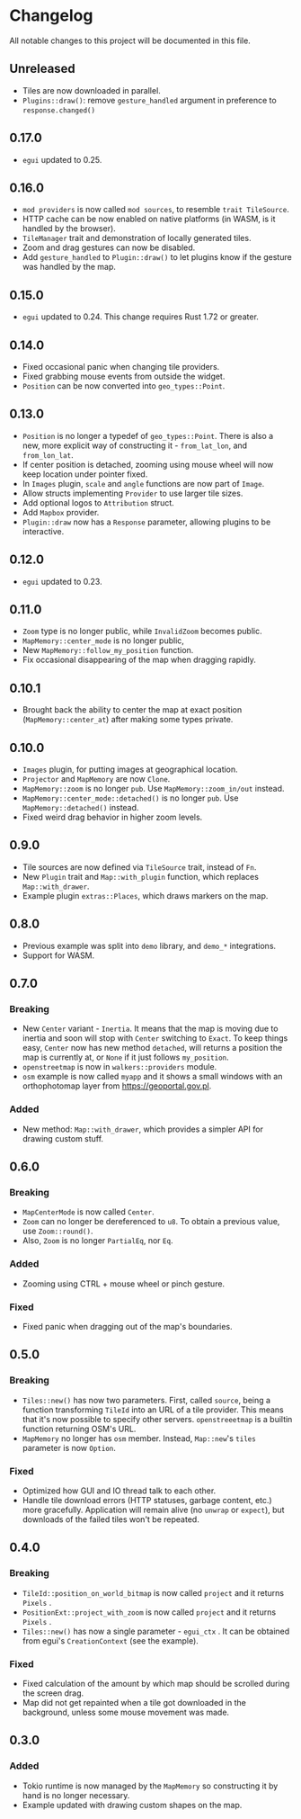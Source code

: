 # Changelog

All notable changes to this project will be documented in this file.

## Unreleased

 * Tiles are now downloaded in parallel.
 * `Plugins::draw()`: remove `gesture_handled` argument in preference to `response.changed()`

## 0.17.0

 * `egui` updated to 0.25.

## 0.16.0

 * `mod providers` is now called `mod sources`, to resemble `trait TileSource`.
 * HTTP cache can be now enabled on native platforms (in WASM, is it handled by the browser).
 * `TileManager` trait and demonstration of locally generated tiles.
 * Zoom and drag gestures can now be disabled.
 * Add `gesture_handled` to `Plugin::draw()` to let plugins know if the gesture was handled by the map.

## 0.15.0

 * `egui` updated to 0.24. This change requires Rust 1.72 or greater.

## 0.14.0

 * Fixed occasional panic when changing tile providers.
 * Fixed grabbing mouse events from outside the widget.
 * `Position` can be now converted into `geo_types::Point`.

## 0.13.0

 * `Position` is no longer a typedef of `geo_types::Point`. There is also a new, more explicit
   way of constructing it - `from_lat_lon`, and `from_lon_lat`.
 * If center position is detached, zooming using mouse wheel will now keep location under pointer
   fixed.
 * In `Images` plugin, `scale` and `angle` functions are now part of `Image`.
 * Allow structs implementing `Provider` to use larger tile sizes.
 * Add optional logos to `Attribution` struct.
 * Add `Mapbox` provider.
 * `Plugin::draw` now has a `Response` parameter, allowing plugins to be interactive.

## 0.12.0

 * `egui` updated to 0.23.

## 0.11.0

 * `Zoom` type is no longer public, while `InvalidZoom` becomes public.
 * `MapMemory::center_mode` is no longer public,
 * New `MapMemory::follow_my_position` function.
 * Fix occasional disappearing of the map when dragging rapidly.

## 0.10.1

 * Brought back the ability to center the map at exact position (`MapMemory::center_at`) after
   making some types private.

## 0.10.0

 * `Images` plugin, for putting images at geographical location.
 * `Projector` and `MapMemory` are now `Clone`.
 * `MapMemory::zoom` is no longer `pub`. Use `MapMemory::zoom_in/out` instead.
 * `MapMemory::center_mode::detached()` is no longer `pub`. Use `MapMemory::detached()` instead.
 * Fixed weird drag behavior in higher zoom levels.

## 0.9.0

 * Tile sources are now defined via `TileSource` trait, instead of `Fn`.
 * New `Plugin` trait and `Map::with_plugin` function, which replaces `Map::with_drawer`.
 * Example plugin `extras::Places`, which draws markers on the map.

## 0.8.0

 * Previous example was split into `demo` library, and `demo_*` integrations.
 * Support for WASM.

## 0.7.0

### Breaking

 * New `Center` variant - `Inertia`. It means that the map is moving due to inertia and
  soon will stop with `Center` switching to `Exact`. To keep things easy, `Center` now
  has new method `detached`, will returns a position the map is currently at, or `None`
  if it just follows `my_position`.
 * `openstreetmap` is now in `walkers::providers` module.
 * `osm` example is now called `myapp` and it shows a small windows with an orthophotomap
   layer from <https://geoportal.gov.pl>.

### Added

 * New method: `Map::with_drawer`, which provides a simpler API for drawing custom stuff.

## 0.6.0

### Breaking

 * `MapCenterMode` is now called `Center`.
 * `Zoom` can no longer be dereferenced to `u8`. To obtain a previous value, use `Zoom::round()`.
 * Also, `Zoom` is no longer `PartialEq`, nor `Eq`.

### Added

 * Zooming using CTRL + mouse wheel or pinch gesture.

### Fixed

 * Fixed panic when dragging out of the map's boundaries.

## 0.5.0

### Breaking

 * `Tiles::new()` has now two parameters. First, called `source`, being a function transforming
   `TileId` into an URL of a tile provider. This means that it's now possible to specify other
   servers. `openstreeetmap` is a builtin function returning OSM's URL.
 * `MapMemory` no longer has `osm` member. Instead, `Map::new`'s `tiles` parameter is now `Option`.

### Fixed

 * Optimized how GUI and IO thread talk to each other.
 * Handle tile download errors (HTTP statuses, garbage content, etc.) more gracefully. Application
   will remain alive (no `unwrap` or `expect`), but downloads of the failed tiles won't be repeated.

## 0.4.0

### Breaking

 * `TileId::position_on_world_bitmap` is now called `project` and it returns `Pixels` .
 * `PositionExt::project_with_zoom` is now called `project` and it returns `Pixels` .
 * `Tiles::new()` has now a single parameter - `egui_ctx` . It can be obtained from egui's
`CreationContext` (see the example).

### Fixed

 * Fixed calculation of the amount by which map should be scrolled during the screen drag.
 * Map did not get repainted when a tile got downloaded in the background, unless some mouse
   movement was made.

## 0.3.0

### Added

* Tokio runtime is now managed by the `MapMemory` so constructing it by hand is no longer necessary.
* Example updated with drawing custom shapes on the map.
